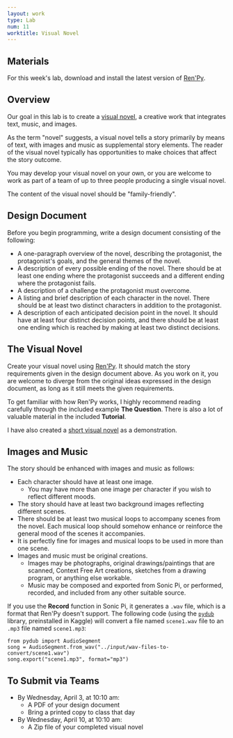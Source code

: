 ```yaml
---
layout: work
type: Lab
num: 11
worktitle: Visual Novel
---
```


## Materials

For this week's lab, download and install the latest version of 
[Ren'Py](https://www.renpy.org/).

## Overview

Our goal in this lab is to create a 
[visual novel](https://en.wikipedia.org/wiki/Visual_novel), 
a creative work that integrates text, music, and images. 

As the term "novel" suggests, a visual novel tells a story primarily by means 
of text, with images and music as supplemental story elements.  The reader of 
the visual novel typically has opportunities to make choices that affect the 
story outcome.

You may develop your visual novel on your own, or you are welcome to work as 
part of a team of up to three people producing a single visual novel.

The content of the visual novel should be "family-friendly".

## Design Document

Before you begin programming, write a design document consisting of the 
following:
* A one-paragraph overview of the novel, describing the protagonist, the 
  protagonist's goals, and the general themes of the novel.
* A description of every possible ending of the novel. There should be at 
  least one ending where the protagonist succeeds and a different ending 
  where the protagonist fails.
* A description of a challenge the protagonist must overcome.
* A listing and brief description of each character in the novel. There 
  should be at least two distinct characters in addition to the protagonist.
* A description of each anticipated decision point in the novel. It should 
  have at least four distinct decision points, and there should be at least 
  one ending which is reached by making at least two distinct decisions.
  
## The Visual Novel

Create your visual novel using [Ren'Py](https://www.renpy.org/). It should
match the story requirements given in the design document above. As you work
on it, you are welcome to diverge from the original ideas expressed in the 
design document, as long as it still meets the given requirements.

To get familiar with how Ren'Py works, I highly recommend reading carefully 
through the included example **The Question**. There is also a lot of 
valuable material in the included **Tutorial**. 

I have also created a 
[short visual novel](https://github.com/gjf2a/help_visitor) as a 
demonstration.

## Images and Music

The story should be enhanced with images and music as follows:
* Each character should have at least one image.
  * You may have more than one image per character if you wish to reflect 
    different moods.
* The story should have at least two background images reflecting different 
  scenes.
* There should be at least two musical loops to accompany scenes from the 
  novel. Each musical loop should somehow enhance or reinforce the general 
  mood of the scenes it accompanies.
* It is perfectly fine for images and musical loops to be used in more than 
  one scene.
* Images and music must be original creations.
  * Images may be photographs, original drawings/paintings that are scanned,
    Context Free Art creations, sketches from a drawing program, or anything
    else workable.
  * Music may be composed and exported from Sonic Pi, or performed,
    recorded, and included from any other suitable source.

If you use the **Record** function in Sonic Pi, it generates a `.wav` file, 
which is a format that Ren'Py doesn't support. The following code (using
the [`pydub`](http://pydub.com/) library, preinstalled in Kaggle) will 
convert a file named `scene1.wav` file to an `.mp3` file named `scene1.mp3`:

```
from pydub import AudioSegment 
song = AudioSegment.from_wav("../input/wav-files-to-convert/scene1.wav")
song.export("scene1.mp3", format="mp3")
```

## To Submit via Teams

* By Wednesday, April 3, at 10:10 am:
  * A PDF of your design document
  * Bring a printed copy to class that day
* By Wednesday, April 10, at 10:10 am:
  * A Zip file of your completed visual novel

